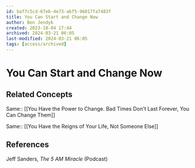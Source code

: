 ```yaml
---
id: baf7c5cd-67eb-4e73-abf5-96017fa7483f
title: You Can Start and Change Now
author: Ben Jendyk
created: 2023-10-04 17:44
archived: 2024-03-21 06:05
last-modified: 2024-03-21 06:05
tags: [access/archived]
---
```


# You Can Start and Change Now

## Related Concepts

Same:: [[You Have the Power to Change. Bad Times Don't Last Forever, You Can Change Them]]

Same:: [[You Have the Reigns of Your Life, Not Someone Else]]

## References

Jeff Sanders, *The 5 AM Miracle* (Podcast)

